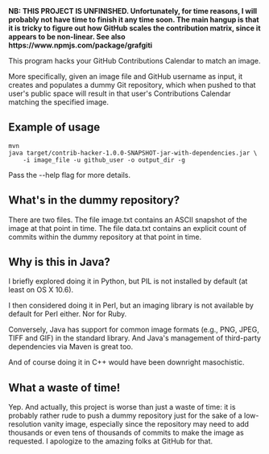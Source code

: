 <strong>
NB: THIS PROJECT IS UNFINISHED. Unfortunately, for time reasons, I will
probably not have time to finish it any time soon. The main hangup is that it
is tricky to figure out how GitHub scales the contribution matrix, since it
appears to be non-linear. See also https://www.npmjs.com/package/grafgiti
</strong>


This program hacks your GitHub Contributions Calendar to match an image.

More specifically, given an image file and GitHub username as input, it
creates and populates a dummy Git repository, which when pushed to that
user's public space will result in that user's Contributions Calendar
matching the specified image.


Example of usage
----------------

    mvn
    java target/contrib-hacker-1.0.0-SNAPSHOT-jar-with-dependencies.jar \
        -i image_file -u github_user -o output_dir -g

Pass the --help flag for more details.


What's in the dummy repository?
-------------------------------

There are two files. The file image.txt contains an ASCII snapshot of
the image at that point in time. The file data.txt contains an explicit
count of commits within the dummy repository at that point in time.


Why is this in Java?
--------------------

I briefly explored doing it in Python, but PIL is not installed by
default (at least on OS X 10.6).

I then considered doing it in Perl, but an imaging library is not
available by default for Perl either. Nor for Ruby.

Conversely, Java has support for common image formats (e.g., PNG, JPEG,
TIFF and GIF) in the standard library. And Java's management of
third-party dependencies via Maven is great too.

And of course doing it in C++ would have been downright masochistic.


What a waste of time!
---------------------

Yep. And actually, this project is worse than just a waste of time: it
is probably rather rude to push a dummy repository just for the sake of
a low-resolution vanity image, especially since the repository may need
to add thousands or even tens of thousands of commits to make the image
as requested. I apologize to the amazing folks at GitHub for that.
